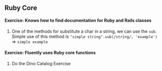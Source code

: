 ## Ruby Core

#### Exercise: Knows how to find documentation for Ruby and Rails classes

1. One of the methods for substitute a char in a string, we can use the `sub`. Simple use of this method is `"simple string".sub(/string/, 'example')` => `simple example`

#### Exercise: Fluently uses Ruby core functions

1. Do the Dino Catalog Exercise

